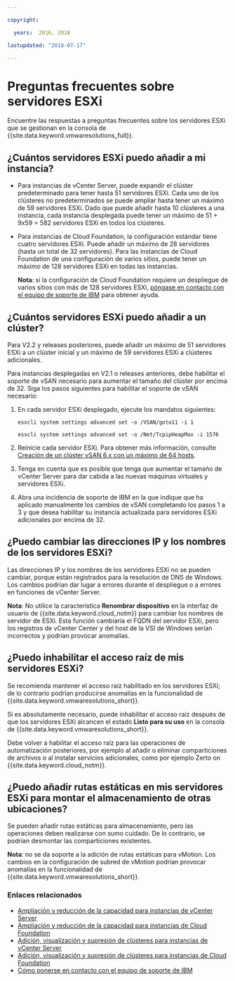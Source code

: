```yaml
---

copyright:

  years:  2016, 2018

lastupdated: "2018-07-17"

---
```


# Preguntas frecuentes sobre servidores ESXi

Encuentre las respuestas a preguntas frecuentes sobre los servidores ESXi que se gestionan en la consola de {{site.data.keyword.vmwaresolutions_full}}.

## ¿Cuántos servidores ESXi puedo añadir a mi instancia?

* Para instancias de vCenter Server, puede expandir el clúster predeterminado para tener hasta 51 servidores ESXi. Cada uno de los clústeres no predeterminados se puede ampliar hasta tener un máximo de 59 servidores ESXi. Dado que puede añadir hasta 10 clústeres a una instancia, cada instancia desplegada puede tener un máximo de 51 + 9x59 = 582 servidores ESXi en todos los clústeres.
* Para instancias de Cloud Foundation, la configuración estándar tiene cuatro servidores ESXi. Puede añadir un máximo de 28 servidores (hasta un total de 32 servidores). Para las instancias de Cloud Foundation de una configuración de varios sitios, puede tener un máximo de 128 servidores ESXi en todas las instancias.

  **Nota**: si la configuración de Cloud Foundation requiere un despliegue de varios sitios con más de 128 servidores ESXi, [póngase en contacto con el equipo de soporte de IBM](trbl_support.html) para obtener ayuda.

## ¿Cuántos servidores ESXi puedo añadir a un clúster?

Para V2.2 y releases posteriores, puede añadir un máximo de 51 servidores ESXi a un clúster inicial y un máximo de 59 servidores ESXi a clústeres adicionales.

Para instancias desplegadas en V2.1 o releases anteriores, debe habilitar el soporte de vSAN necesario para aumentar el tamaño del clúster por encima de 32. Siga los pasos siguientes para habilitar el soporte de vSAN necesario:

1. En cada servidor ESXi desplegado, ejecute los mandatos siguientes:

   `esxcli system settings advanced set -o /VSAN/goto11 -i 1`

   `esxcli system settings advanced set -o /Net/TcpipHeapMax -i 1576`

2. Reinicie cada servidor ESXi. Para obtener más información, consulte [Creación de un clúster vSAN 6.x con un máximo de 64 hosts](https://kb.vmware.com/s/article/2110081).
3. Tenga en cuenta que es posible que tenga que aumentar el tamaño de vCenter Server para dar cabida a las nuevas máquinas virtuales y servidores ESXi.
4. Abra una incidencia de soporte de IBM en la que indique que ha aplicado manualmente los cambios de vSAN completando los pasos 1 a 3 y que desea habilitar su instancia actualizada para servidores ESXi adicionales por encima de 32.

## ¿Puedo cambiar las direcciones IP y los nombres de los servidores ESXi?

Las direcciones IP y los nombres de los servidores ESXi no se pueden cambiar, porque están registrados para la resolución de DNS de Windows. Los cambios podrían dar lugar a errores durante el despliegue o a errores en funciones de vCenter Server.

**Nota**: No utilice la característica **Renombrar dispositivo** en la interfaz de usuario de {{site.data.keyword.cloud_notm}} para cambiar los nombres de servidor de ESXi. Esta función cambiaría el FQDN del servidor ESXi, pero los registros de vCenter Center y del host de la VSI de Windows serían incorrectos y podrían provocar anomalías.

## ¿Puedo inhabilitar el acceso raíz de mis servidores ESXi?

Se recomienda mantener el acceso raíz habilitado en los servidores ESXi; de lo contrario podrían producirse anomalías en la funcionalidad de {{site.data.keyword.vmwaresolutions_short}}.

Si es absolutamente necesario, puede inhabilitar el acceso raíz después de que los servidores ESXi alcancen el estado **Listo para su uso** en la consola de {{site.data.keyword.vmwaresolutions_short}}.

Debe volver a habilitar el acceso raíz para las operaciones de automatización posteriores, por ejemplo al añadir o eliminar comparticiones de archivos o al instalar servicios adicionales, como por ejemplo Zerto on {{site.data.keyword.cloud_notm}}.

## ¿Puedo añadir rutas estáticas en mis servidores ESXi para montar el almacenamiento de otras ubicaciones?

Se pueden añadir rutas estáticas para almacenamiento, pero las operaciones deben realizarse con sumo cuidado. De lo contrario, se podrían desmontar las comparticiones existentes.

**Nota**: no se da soporte a la adición de rutas estáticas para vMotion. Los cambios en la configuración de subred de vMotion podrían provocar anomalías en la funcionalidad de {{site.data.keyword.vmwaresolutions_short}}.

### Enlaces relacionados

* [Ampliación y reducción de la capacidad para instancias de vCenter Server](../vcenter/vc_addingremovingservers.html)
* [Ampliación y reducción de la capacidad para instancias de Cloud Foundation](../sddc/sd_addingremovingservers.html)
* [Adición, visualización y supresión de clústeres para instancias de vCenter Server](../vcenter/vc_addingviewingclusters.html)
* [Adición, visualización y supresión de clústeres para instancias de Cloud Foundation](../sddc/sd_addingviewingclusters.html)
* [Cómo ponerse en contacto con el equipo de soporte de IBM](trbl_support.html)
